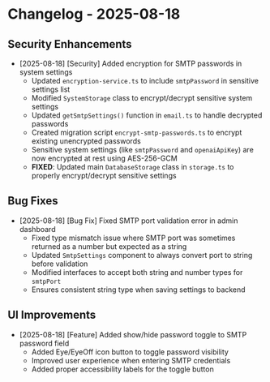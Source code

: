 # Changelog - 2025-08-18

## Security Enhancements

- [2025-08-18] [Security] Added encryption for SMTP passwords in system settings
  - Updated `encryption-service.ts` to include `smtpPassword` in sensitive settings list
  - Modified `SystemStorage` class to encrypt/decrypt sensitive system settings
  - Updated `getSmtpSettings()` function in `email.ts` to handle decrypted passwords
  - Created migration script `encrypt-smtp-passwords.ts` to encrypt existing unencrypted passwords
  - Sensitive system settings (like `smtpPassword` and `openaiApiKey`) are now encrypted at rest using AES-256-GCM
  - **FIXED**: Updated main `DatabaseStorage` class in `storage.ts` to properly encrypt/decrypt sensitive settings

## Bug Fixes

- [2025-08-18] [Bug Fix] Fixed SMTP port validation error in admin dashboard
  - Fixed type mismatch issue where SMTP port was sometimes returned as a number but expected as a string
  - Updated `SmtpSettings` component to always convert port to string before validation
  - Modified interfaces to accept both string and number types for `smtpPort`
  - Ensures consistent string type when saving settings to backend

## UI Improvements

- [2025-08-18] [Feature] Added show/hide password toggle to SMTP password field
  - Added Eye/EyeOff icon button to toggle password visibility
  - Improved user experience when entering SMTP credentials
  - Added proper accessibility labels for the toggle button
